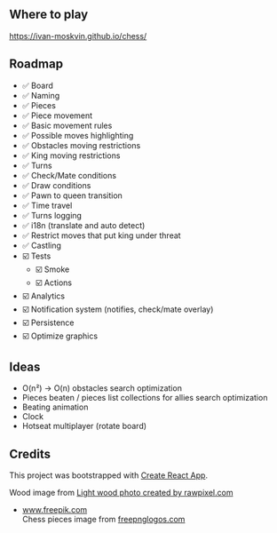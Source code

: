 ## Where to play

https://ivan-moskvin.github.io/chess/

## Roadmap

- ✅ Board
- ✅ Naming
- ✅ Pieces
- ✅ Piece movement
- ✅ Basic movement rules
- ✅ Possible moves highlighting
- ✅ Obstacles moving restrictions
- ✅ King moving restrictions
- ✅ Turns
- ✅ Check/Mate conditions
- ✅ Draw conditions
- ✅ Pawn to queen transition
- ✅ Time travel
- ✅ Turns logging
- ✅ i18n (translate and auto detect)
- ✅ Restrict moves that put king under threat
- ✅ Castling
- ☑️ Tests
    - ☑️ Smoke
    - ☑️ Actions
- ☑️ Analytics
- ☑️ Notification system (notifies, check/mate overlay)
- ☑️ Persistence
- ☑️ Optimize graphics

## Ideas

- O(n²) → O(n) obstacles search optimization
- Pieces beaten / pieces list collections for allies search optimization
- Beating animation
- Clock
- Hotseat multiplayer (rotate board)

## Credits

This project was bootstrapped with [Create React App](https://github.com/facebook/create-react-app).

Wood image from <a href="https://www.freepik.com/photos/light-wood">Light wood photo created by rawpixel.com

- www.freepik.com</a><br />
  Chess pieces image from <a href="https://www.freepnglogos.com/pics/chess">freepnglogos.com</a>
